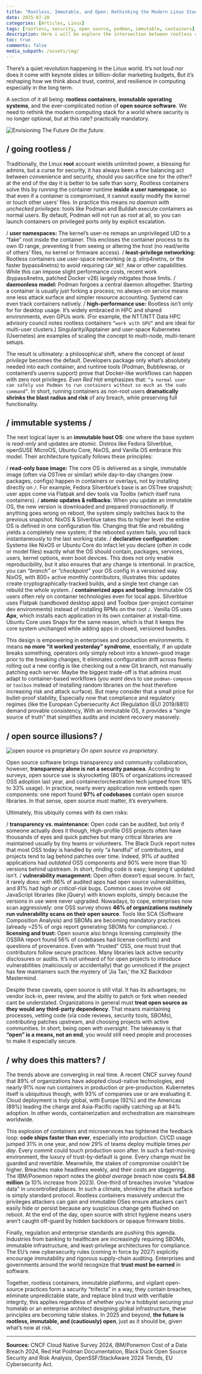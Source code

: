 ```yaml
---
title: "Rootless, Immutable, and Open: Rethinking the Modern Linux Stack"
date: 2025-07-20
categories: [Articles, Linux]
tags: [rootless, security, open source, podman, immutable, containers]
description: Here i will be explore the intersection between rootless containers, immutable operating systems, and the open source ethos in a world increasingly defined by security and trust.
toc: true
comments: false
media_subpath: /assets/img/
---
```


There’s a quiet revolution happening in the Linux world. It’s not loud nor does it come with keynote slides or billion-dollar marketing budgets, But it’s reshaping how we think about trust, control, and resilience in computing especially in the long term.

A section of it all being: **rootless containers**, **immutable operating systems**, and the ever-complicated notion of **open source software**. We need to rethink the modern computing stack for a world where security is no longer optional, but at this rate? practically mandatory.

![Envisioning The Future](tp_quote.jpg)
_On the future._


## / going rootless /

Traditionally, the Linux **root** account wields unlimited power, a blessing for admins, but a curse for security, it has always been a fine balancing act between convenience and security, should you sacrifice one for the other? at the end of the day it is better to be safe than sorry, Rootless containers solve this by running the container runtime **inside a user namespace**, so that even if a container is compromised, it cannot easily modify the kernel or touch other users’ files. In practice this means *no daemon with unchecked privileges*: tools like Podman and Buildah execute containers as normal users. By default, Podman will not run as root at all, so you can launch containers on privileged ports only by explicit escalation.

/ **user namespaces:** The kernel’s user-ns remaps an unprivileged UID to a “fake” root inside the container. This encloses the container process to its own ID range, preventing it from seeing or altering the host (no read/write of others’ files, no kernel or firmware access).
/ **least-privilege networking:** Rootless containers use user-space networking (e.g. slirp4netns, or the faster bypass4netns) to avoid requiring `CAP_NET_RAW` or other capabilities. While this can impose slight performance costs, recent work (bypass4netns, patched Docker v26) largely mitigates those limits.
/ **daemonless model:** Podman forgoes a central daemon altogether. Starting a container is usually just forking a process; no always-on service means one less attack surface and simpler resource accounting. Systemd can even track containers natively.
/ **high-performance use:** Rootless isn’t only for for desktop usage. It’s widely embraced in HPC and shared environments, even GPUs work. (For example, the NTT/NTT Data HPC advisory council notes rootless containers `“work with GPU”` and are ideal for multi-user clusters.) Singularity/Apptainer and user-space Kubernetes (Usernetes) are examples of scaling the concept to multi-node, multi-tenant setups.

The result is ultimately: a philosophical shift, where the concept of *least privilege* becomes the default. Developers package only what’s absolutely needed into each container, and runtime tools (Podman, Bubblewrap, or containerd’s userns support) prove that Docker-like workflows can happen with zero root privileges. *Even Red Hat* emphasizes that: `“a normal user can safely use Podman to run containers without so much as the sudo command”`. In short, running containers as non-root users **dramatically shrinks the blast radius and risk** of any breach, while preserving full functionality.

## / immutable systems /

The next logical layer is an **immutable host OS**: one where the base system is *read-only* and updates are *atomic*. Distros like Fedora Silverblue, openSUSE MicroOS, Ubuntu Core, NixOS, and Vanilla OS embrace this model. Their architecture typically follows these principles:

/ **read-only base image:** The core OS is delivered as a single, immutable image (often via OSTree or similar) while day-to-day changes (new packages, configs) happen in containers or overlays, not by installing directly on `/`. For example, Fedora Silverblue’s base is an OSTree snapshot; user apps come via Flatpak and dev tools via Toolbx (which itself runs containers).
/ **atomic updates & rollbacks:** When you update an immutable OS, the new version is downloaded and prepared *transactionally*. If anything goes wrong on reboot, the system simply switches back to the previous snapshot. NixOS & Silverblue takes this to higher level: the entire OS is defined in one configuration file. Changing that file and rebuilding yields a completely new system; if the rebooted system fails, you roll back instantaneously to the last working state.
/ **declarative configuration:** Systems like NixOS or Ubuntu Core do infact let you declare (often in code or model files) exactly what the OS should contain, packages, services, users, kernel options, even boot devices. This does not only enable reproducibility, but it also ensures that any change is intentional. In practice, you can *“branch”* or *“checkpoint”* your OS config in a versioned way. NixOS, with 800+ active monthly contributors, illustrates this: updates create cryptographically-tracked builds, and a single text change can rebuild the whole system.
/ **containerized apps and tooling:** Immutable OS users often rely on container technologies even for local apps. Silverblue uses Flatpak (sandboxed desktop apps) and Toolbox (per-project container dev environments) instead of installing RPMs on the root `/`. Vanilla OS uses **Apx**, which installs each application in its own container at install-time. Ubuntu Core uses Snaps for the same reason, which is that it keeps the core system unchanged while adding apps in closed, versioned bundles.

This design is empowering in enterprises and production environments. It means **no more “it worked yesterday” syndrome**, essentially, if an update breaks something, operators only simply reboot into a known-good image prior to the breaking changes, It eliminates configuration drift across fleets: rolling out a new config is like checking out a new Git branch, not manually patching each server. Maybe the biggest trade-off is that admins must adapt to container-based workflows (you *want* devs to use `podman-compose` or `toolbox` instead of installing random libraries on the host therefore increasing risk and attack surface). But many consider that a small price for bullet-proof stability, Especially now that compliance and regulatory regimes (like the European Cybersecurity Act (Regulation (EU) 2019/881)) demand provable consistency, With an immutable OS, it provides a “single source of truth” that simplifies audits and incident recovery massively.

## / open source illusions? /

![open source vs proprietary](open-source.png)
_On open source vs proprietary._

Open source software brings transparency and community collaboration, however, **transparency alone is not a security panacea**. According to surveys, open source use is skyrocketing (80% of organizations increased OSS adoption last year, and container/orchestration tech jumped from 18% to 33% usage). In practice, nearly every application now embeds open components: one report found **97% of codebases** contain open source libraries. In that sense, open source *must* matter, it’s everywhere.

Ultimately, this ubiquity comes with its own risks:

/ **transparency vs. maintenance:** Open code can be audited, but only if someone actually does it though, High-profile OSS projects often have thousands of eyes and quick patches but many critical libraries are maintained usually by tiny teams or volunteers. The Black Duck report notes that most OSS today is handled by only “a handful” of contributors, and projects tend to lag behind patches over time. Indeed, 91% of audited applications had *outdated* OSS components and 90% were more than 10 versions behind upstream. In short, finding code is easy; keeping it updated isn’t.
/ **vulnerability management:** Open often doesn’t equal secure. In fact, it rarely does: with 86% of audited apps had open source vulnerabilities, and 81% had *high or critical-risk* bugs. Common cases involve old JavaScript libraries (like jQuery) with known exploits, simply because the versions in use were never upgraded. Nowadays, to cope, enterprises now scan aggressively: one OSS survey shows **46% of organizations routinely run vulnerability scans on their open source**. Tools like SCA (Software Composition Analysis) and SBOMs are becoming mandatory practices (already ~25% of orgs report generating SBOMs for compliance).
/ **licensing and trust:** Open source also brings licensing complexity (the OSSRA report found 56% of codebases had license conflicts) and questions of provenance. Even with “trusted” OSS, one must trust that contributors follow secure practices. Many libraries lack active security disclosures or audits. It’s not unheard of for open projects to introduce vulnerabilities (maliciously or accidentally) that go unnoticed if the project has few maintainers such the mystery of ‘Jia Tan,’ the XZ Backdoor Mastermind. 


Despite these caveats, open source is still vital. It has its advantages; no vendor lock-in, peer review, and the ability to patch or fork when needed cant be understated. Organizations in general must **treat open source as they would any third-party dependency**. That means maintaining processes, vetting code (via code reviews, security tools, SBOMs), contributing patches upstream, and choosing projects with active communities. In short, being open *with oversight*. The takeaway is that **“open” is a means, not an end**, you  would still need people and processes to make it especially secure.

## / why does this matters? /

The trends above are converging in real time. A recent CNCF survey found that 89% of organizations have adopted cloud-native technologies, and nearly 91% now run containers in production or pre-production. Kubernetes itself is ubiquitous though, with 93% of companies use or are evaluating it. Cloud deployment is truly global, with Europe (92%) and the Americas (89%) leading the charge and Asia-Pacific rapidly catching up at 84% adoption. In other words, containerization and orchestration are mainstream worldwide.

This explosion of containers and microservices has tightened the feedback loop: **code ships faster than ever**, especially into production. CI/CD usage jumped 31% in one year, and now 29% of teams deploy multiple times *per day*. Every commit could touch production soon after. In such a fast-moving environment, the luxury of trust-by-default is gone. Every change must be guarded and revertible. Meanwhile, the stakes of compromise couldn’t be higher. Breaches make headlines weekly, and their costs are staggering. The IBM/Ponemon report notes the *global average* breach now costs **$4.88 million** (a 10% increase from 2023). One-third of breaches involve “shadow data” in uncontrolled places. In such a climate, shrinking the attack surface is simply standard protocol. Rootless containers massively undercut the privileges attackers can gain and immutable OSes ensure attackers can’t easily hide or persist because any suspicious change gets flushed on reboot. At the end of the day, open source with strict hygiene means users aren’t caught off-guard by hidden backdoors or opaque firmware blobs.

Finally, regulation and enterprise standards are pushing this agenda. Industries from banking to healthcare are increasingly requiring SBOMs, immutable infrastructure, and least-privilege architectures for compliance. The EU’s new cybersecurity rules (coming in force by 2027) explicitly encourage immutability and rigorous supply-chain auditing. Enterprises and governments around the world recognize that **trust must be earned** in software.

Together, rootless containers, immutable platforms, and vigilant open-source practices form a security “trifecta” in a way, they contain breaches, eliminate unpredictable state, and replace blind trust with verifiable integrity, this applies regardless of whether you’re a hobbyist securing your homelab or an enterprise architect designing global infrastructure, these principles are becoming table stakes. In 2025 and beyond, **the future is rootless, immutable, and (cautiously) open**, just as it should be, given what’s now at risk.

---

**Sources:** CNCF Cloud Native Survey 2024, IBM/Ponemon Cost of a Data Breach 2024, Red Hat Podman Documentation, Black Duck Open Source Security and Risk Analysis, OpenSSF/StackAware 2024 Trends, EU Cybersecurity Act.
